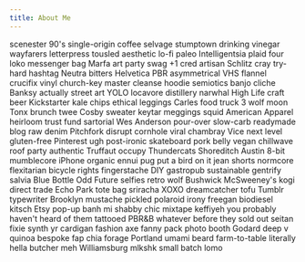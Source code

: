 ```yaml
---
title: About Me
---
```


scenester 90's single-origin coffee selvage stumptown drinking vinegar wayfarers letterpress tousled aesthetic lo-fi paleo Intelligentsia plaid four loko messenger bag Marfa art party swag +1 cred artisan Schlitz cray try-hard hashtag Neutra bitters Helvetica PBR asymmetrical VHS flannel crucifix vinyl church-key master cleanse hoodie semiotics banjo cliche Banksy actually street art YOLO locavore distillery narwhal High Life craft beer Kickstarter kale chips ethical leggings Carles food truck 3 wolf moon Tonx brunch twee Cosby sweater keytar meggings squid American Apparel heirloom trust fund sartorial Wes Anderson pour-over slow-carb readymade blog raw denim Pitchfork disrupt cornhole viral chambray Vice next level gluten-free Pinterest ugh post-ironic skateboard pork belly vegan chillwave roof party authentic Truffaut occupy Thundercats Shoreditch Austin 8-bit mumblecore iPhone organic ennui pug put a bird on it jean shorts normcore flexitarian bicycle rights fingerstache DIY gastropub sustainable gentrify salvia Blue Bottle Odd Future selfies retro wolf Bushwick McSweeney's kogi direct trade Echo Park tote bag sriracha XOXO dreamcatcher tofu Tumblr typewriter Brooklyn mustache pickled polaroid irony freegan biodiesel kitsch Etsy pop-up banh mi shabby chic mixtape keffiyeh you probably haven't heard of them tattooed PBR&B whatever before they sold out seitan fixie synth yr cardigan fashion axe fanny pack photo booth Godard deep v quinoa bespoke fap chia forage Portland umami beard farm-to-table literally hella butcher meh Williamsburg mlkshk small batch lomo
